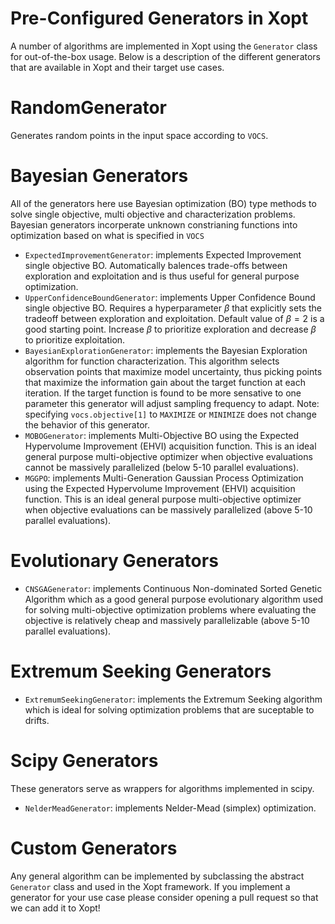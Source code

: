 Pre-Configured Generators in Xopt
===============
A number of algorithms are implemented in Xopt using the ```Generator``` class for 
out-of-the-box usage. 
Below is a 
description of the different generators that are available in Xopt and their target 
use cases.

RandomGenerator
===============
Generates random points in the input space according to ```VOCS```.

Bayesian Generators
==
All of the generators here use Bayesian optimization (BO) type methods to solve single 
objective, multi objective and characterization problems. Bayesian generators 
incorperate unknown constrianing functions into optimization based on what is 
specified in ```VOCS```

- ```ExpectedImprovementGenerator```: implements Expected Improvement single 
  objective BO. Automatically balences trade-offs between exploration and 
  exploitation and is thus useful for general purpose optimization. 
- ```UpperConfidenceBoundGenerator```: implements Upper Confidence Bound single 
  objective BO. Requires a hyperparameter $\beta$ that explicitly sets the tradeoff 
  between exploration and exploitation. Default value of $\beta=2$ is a good 
  starting point. Increase $\beta$ to prioritize exploration and decrease $\beta$ to 
  prioritize exploitation.
- ```BayesianExplorationGenerator```: implements the Bayesian Exploration algorithm 
  for function characterization. This algorithm selects observation points that 
  maximize model uncertainty, thus picking points that maximize the information gain 
  about the target function at each iteration. If the target function is found to be 
  more sensative to one parameter this generator will adjust sampling frequency to 
  adapt. Note: specifying ```vocs.objective[1]```
  to ```MAXIMIZE``` or ```MINIMIZE``` does not change the behavior of this generator.
- ```MOBOGenerator```: implements Multi-Objective BO using the 
  Expected Hypervolume Improvement (EHVI) acquisition function. This is an ideal 
  general purpose multi-objective optimizer when objective evaluations cannot be 
  massively parallelized (below 5-10 parallel evaluations).
- ```MGGPO```: implements Multi-Generation Gaussian Process Optimization using the 
  Expected Hypervolume Improvement (EHVI) acquisition function. This is an ideal 
  general purpose multi-objective optimizer when objective evaluations can be 
  massively parallelized (above 5-10 parallel evaluations).

Evolutionary Generators
=====
- ```CNSGAGenerator```: implements Continuous Non-dominated Sorted Genetic Algorithm 
  which as a good general purpose evolutionary algorithm used for solving 
  multi-objective optimization problems where evaluating the objective is relatively 
  cheap and massively parallelizable (above 5-10 parallel evaluations).

Extremum Seeking Generators
===
- ```ExtremumSeekingGenerator```: implements the Extremum Seeking algorithm which is 
  ideal for solving optimization problems that are suceptable to drifts.

Scipy Generators
===
These generators serve as wrappers for algorithms implemented in scipy.
- ```NelderMeadGenerator```: implements Nelder-Mead (simplex) optimization.

Custom Generators
====
Any general algorithm can be implemented by subclassing the abstract ```Generator``` 
class and used in the Xopt framework. If you implement a generator for your use case 
please consider opening a pull request so that we can add it to Xopt! 